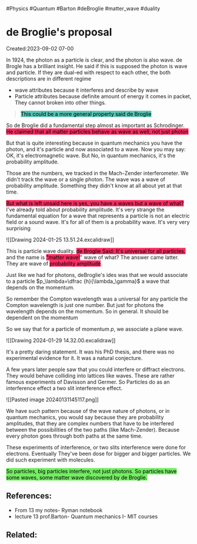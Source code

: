 #Physics #Quantum #Barton #deBroglie  #matter_wave #duality

# de Broglie's proposal
Created:2023-09-02 07-00

In 1924, the photon as a particle is clear, and the photon is also wave. de Brogle has a brilliant insight. He said if this is supposed the photon is wave and particle. If they are dual-ed with respect to each other, the both descriptions are in different regime

- wave attributes because it interferes and describe by wave
- Particle attributes because definite amount of energy it comes in packet, They cannot broken into other things.
> <mark style="background: #55C5B2;">This could be a more general property said de Broglie</mark>


So de Broglie did a fundamental step almost as important as Schrodinger. <mark style="background: #FF2C61;">He claimed that all matter particles behave as wave as well, not just photon</mark>

But that is quite interesting because in quantum mechanics you have the photon, and it's particle and now associated to a wave. Now you may say: OK, it's electromagnetic wave. But No, in quantum mechanics, it's the probability amplitude.

Those are the numbers, we tracked in the Mach-Zender interferometer. We didn't track the wave or a single photon. The wave was a wave of probability amplitude. Something they didn't know at all about yet at that time.

<mark style="background: #FF2C61;">But what is left unsaid here is yes, you have a waves but a wave of what?</mark> I've already told about probability amplitude. It's very strange the fundamental equation for a wave that represents a particle is not an electric field or a sound wave. It's for all of them is a probability wave. It's very very surprising

![[Drawing 2024-01-25 13.51.24.excalidraw]]



This is particle wave duality. <mark style="background: #FF2C61;">de Broglie Said: It's universal for all particles. </mark>and the name is <mark style="background: #FF2C61;">"matter wave!</mark>" wave of what? The answer came latter. They are wave of <mark style="background: #FF2C61;">probability amplitude</mark>.



Just like we had for photons, deBroglie's ides was that we would associate to a particle $p_\lambda=\dfrac {h}{\lambda_\gamma}$ a wave that depends on the momentum. 

So remember the Compton wavelength was a universal for any particle the Compton wavelength is just one number. But just for photons the wavelength depends on the momentum. So in general. It should be dependent on the momentum

So we say that for a particle of momentum $p$, we associate a plane wave.


![[Drawing 2024-01-29 14.32.00.excalidraw]]



It's a pretty daring statement. It was his PhD  thesis, and there was no experimental evidence for it. It was a natural conjecture.

A few years later people saw that you could interfere or diffract electrons. They would behave colliding into lattices like waves. These are rather famous experiments of Davisson and Germer.  So Particles do as an interference effect a two slit interference effect.

![[Pasted image 20240131145117.png]]

We have such pattern because of the wave nature of photons, or in quantum mechanics, you would say because they are probability amplitudes, that they are complex numbers that have to be interfered between the possibilities of  the two paths (like Mach-Zender). Because every photon goes through both paths at the same time. 

These experiments of interference, or two slits interference were done for electrons. Eventually They've been dose for bigger and bigger particles.  We did such experiment with molecules.

<mark style="background: #2BE611A6;">So particles, big particles interfere, not just photons. So particles have some waves, some matter wave discovered by de Broglie.</mark>


## References:
- From 13 my notes- Ryman notebook
- lecture 13 prof.Barton- Quantum mechanics I- MIT courses

## Related:



